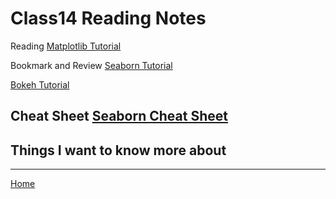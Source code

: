 # Class14 Reading Notes

Reading
[Matplotlib Tutorial](https://www.labri.fr/perso/nrougier/teaching/matplotlib/)

Bookmark and Review
[Seaborn Tutorial](https://seaborn.pydata.org/tutorial.html)

[Bokeh Tutorial](https://mybinder.org/v2/gh/bokeh/bokeh-notebooks/master?filepath=tutorial%2F00%20-%20Introduction%20and%20Setup.ipynb)

Cheat Sheet
[Seaborn Cheat Sheet](https://s3.amazonaws.com/assets.datacamp.com/blog_assets/Python_Seaborn_Cheat_Sheet.pdf)
----

## Things I want to know more about

----
[Home](https://github.com/MISalz/401_Reading_Notes/blob/main/README.md)